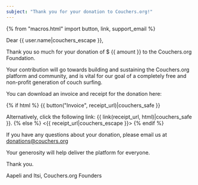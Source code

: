 ```yaml
---
subject: "Thank you for your donation to Couchers.org!"
---
```


{% from "macros.html" import button, link, support_email %}

Dear {{ user.name|couchers_escape }},

Thank you so much for your donation of $ {{ amount }} to the Couchers.org Foundation.

Your contribution will go towards building and sustaining the Couchers.org platform and community, and is vital for our goal of a completely free and non-profit generation of couch surfing.

You can download an invoice and receipt for the donation here:

{% if html %}
{{ button("Invoice", receipt_url)|couchers_safe }}

Alternatively, click the following link: {{ link(receipt_url, html)|couchers_safe }}.
{% else %}
<{{ receipt_url|couchers_escape }}>
{% endif %}

If you have any questions about your donation, please email us at donations@couchers.org

Your generosity will help deliver the platform for everyone.

Thank you.

Aapeli and Itsi,
Couchers.org Founders
